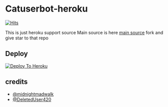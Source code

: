 # Catuserbot-heroku
[![Hits](https://hits.seeyoufarm.com/api/count/incr/badge.svg?url=https%3A%2F%2Fgithub.com%2FMr-confused%2Fcatpack&count_bg=%2379C83D&title_bg=%23555555&icon=&icon_color=%23E7E7E7&title=hits&edge_flat=false)](https://github.com/sandy1709/catuserbot)

This is just heroku support source 
Main source is here [main source](https://github.com/sandy1709/catuserbot) fork and give star to that repo 

## Deploy
[![Deploy To Heroku](https://www.herokucdn.com/deploy/button.svg)](https://dashboard://heroku.com/deploy?template=https://github.com/IlhamMansiez/catpack)

## credits
   - [@midnightmadwalk](https://t.me/midnightmadwalk)
   - [@DeletedUser420](https://t.me/DeletedUser420)
